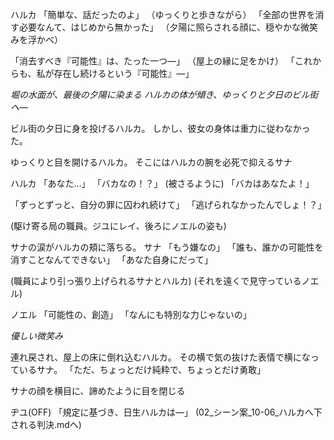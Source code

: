 ハルカ
「簡単な、話だったのよ」
（ゆっくりと歩きながら）
「全部の世界を消す必要なんて、はじめから無かった」
（夕陽に照らされる顔に、穏やかな微笑みを浮かべ）

「消去すべき『可能性』は、たった一つ―」
（屋上の縁に足をかけ）
「これからも、私が存在し続けるという『可能性』―」

_堀の水面が、最後の夕陽に染まる_
_ハルカの体が傾き、ゆっくりと夕日のビル街へ―_

ビル街の夕日に身を投げるハルカ。
しかし、彼女の身体は重力に従わなかった。

ゆっくりと目を開けるハルカ。
そこにはハルカの腕を必死で抑えるサナ

ハルカ
「あなた…」
「バカなの！？」
(被さるように)
「バカはあなたよ！」

「ずっとずっと、自分の罪に囚われ続けて」
「逃げられなかったんでしょ！？」

(駆け寄る局の職員。ジユにレイ、後ろにノエルの姿も)

サナの涙がハルカの頬に落ちる。
サナ
「もう嫌なの」
「誰も、誰かの可能性を消すことなんてできない」
「あなた自身にだって」

(職員により引っ張り上げられるサナとハルカ)
(それを遠くで見守っているノエル)

ノエル
「可能性の、創造」
「なんにも特別な力じゃないの」

_優しい微笑み_

連れ戻され、屋上の床に倒れ込むハルカ。
その横で気の抜けた表情で横になっているサナ。
「ただ、ちょっとだけ純粋で、ちょっとだけ勇敢」

サナの顔を横目に、諦めたように目を閉じる

ヂユ(OFF)
「規定に基づき、日生ハルカは―」
(02_シーン案_10-06_ハルカへ下される判決.mdへ)
